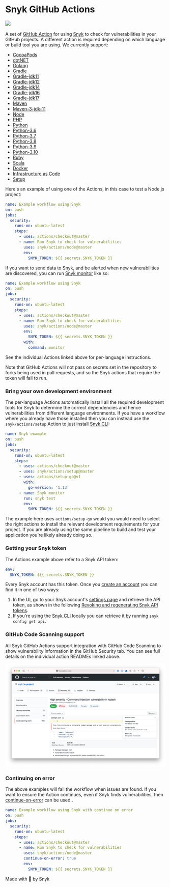 # Snyk GitHub Actions

![](https://github.com/snyk/actions/workflows/Generate%20Snyk%20GitHub%20Actions/badge.svg)

A set of [GitHub Action](https://github.com/features/actions) for using [Snyk](https://snyk.co/SnykGH) to check for
vulnerabilities in your GitHub projects. A different action is required depending on which language or build tool
you are using. We currently support:


- [CocoaPods](cocoapods)
- [dotNET](dotnet)
- [Golang](golang)
- [Gradle](gradle)
- [Gradle-jdk11](gradle-jdk11)
- [Gradle-jdk12](gradle-jdk12)
- [Gradle-jdk14](gradle-jdk14)
- [Gradle-jdk16](gradle-jdk16)
- [Gradle-jdk17](gradle-jdk17)
- [Maven](maven)
- [Maven-3-jdk-11](maven-3-jdk-11)
- [Node](node)
- [PHP](php)
- [Python](python)
- [Python-3.6](python-3.6)
- [Python-3.7](python-3.7)
- [Python-3.8](python-3.8)
- [Python-3.9](python-3.9)
- [Python-3.10](python-3.10)
- [Ruby](ruby)
- [Scala](scala)
- [Docker](docker)
- [Infrastructure as Code](iac)
- [Setup](setup)

Here's an example of using one of the Actions, in this case to test a Node.js project:

```yaml
name: Example workflow using Snyk
on: push
jobs:
  security:
    runs-on: ubuntu-latest
    steps:
      - uses: actions/checkout@master
      - name: Run Snyk to check for vulnerabilities
        uses: snyk/actions/node@master
        env:
          SNYK_TOKEN: ${{ secrets.SNYK_TOKEN }}
```

If you want to send data to Snyk, and be alerted when new vulnerabilities are discovered, you can run [Snyk monitor](https://support.snyk.io/hc/en-us/articles/360000920818-What-is-the-difference-between-snyk-test-protect-and-monitor-) like so:

```yaml
name: Example workflow using Snyk
on: push
jobs:
  security:
    runs-on: ubuntu-latest
    steps:
      - uses: actions/checkout@master
      - name: Run Snyk to check for vulnerabilities
        uses: snyk/actions/node@master
        env:
          SNYK_TOKEN: ${{ secrets.SNYK_TOKEN }}
        with:
          command: monitor
```

See the individual Actions linked above for per-language instructions.

Note that GitHub Actions will not pass on secrets set in the repository to forks being used in pull requests, and so the Snyk actions that require the token will fail to run.

### Bring your own development environment

The per-language Actions automatically install all the required development tools for Snyk to determine the correct dependencies and hence vulnerabilities from different language environments. If you have a workflow where you already have those installed then you can instead use the `snyk/actions/setup` Action to just install [Snyk CLI][cli-gh]:

```yaml
name: Snyk example
on: push
jobs:
  security:
    runs-on: ubuntu-latest
    steps:
      - uses: actions/checkout@master
      - uses: snyk/actions/setup@master
      - uses: actions/setup-go@v1
        with:
          go-version: '1.13'
      - name: Snyk monitor
        run: snyk test
        env:
          SNYK_TOKEN: ${{ secrets.SNYK_TOKEN }}
```

The example here uses `actions/setup-go` would you would need to select the right actions to install the relevant development requirements for your project. If you are already using the same pipeline to build and test your application you're likely already doing so.

### Getting your Snyk token

The Actions example above refer to a Snyk API token:

```yaml
env:
  SNYK_TOKEN: ${{ secrets.SNYK_TOKEN }}
```

Every Snyk account has this token. Once you [create an account](https://snyk.co/SignUpGH) you can find it in one of two ways:

1. In the UI, go to your Snyk account's [settings page](https://app.snyk.io/account) and retrieve the API token, as shown in the following [Revoking and regenerating Snyk API tokens](https://support.snyk.io/hc/en-us/articles/360004008278-Revoking-and-regenerating-Snyk-API-tokens).
2. If you're using the [Snyk CLI](https://support.snyk.io/hc/en-us/articles/360003812458-Getting-started-with-the-CLI) locally you can retrieve it by running `snyk config get api`.

### GitHub Code Scanning support

All Snyk GitHub Actions support integration with GitHub Code Scanning to show vulnerability information in the GitHub Security tab. You can see full details on the individual action READMEs linked above.

![Snyk results as a SARIF output uploaded to GitHub Code Scanning](_templates/sarif-example.png)

### Continuing on error

The above examples will fail the workflow when issues are found. If you want to ensure the Action continues, even if Snyk finds vulnerabilities, then [continue-on-error](https://docs.github.com/en/actions/reference/workflow-syntax-for-github-actions#jobsjob_idstepscontinue-on-error) can be used..

```yaml
name: Example workflow using Snyk with continue on error
on: push
jobs:
  security:
    runs-on: ubuntu-latest
    steps:
      - uses: actions/checkout@master
      - name: Run Snyk to check for vulnerabilities
        uses: snyk/actions/node@master
        continue-on-error: true
        env:
          SNYK_TOKEN: ${{ secrets.SNYK_TOKEN }}
```

Made with 💜 by Snyk

[cli-gh]: https://github.com/snyk/snyk 'Snyk CLI'
[cli-ref]: https://docs.snyk.io/snyk-cli/cli-reference 'Snyk CLI Reference documentation'
